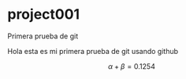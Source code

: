# project001
Primera prueba de git


Hola esta es mi primera prueba de git usando github

$$\alpha+\beta=0.1254$$